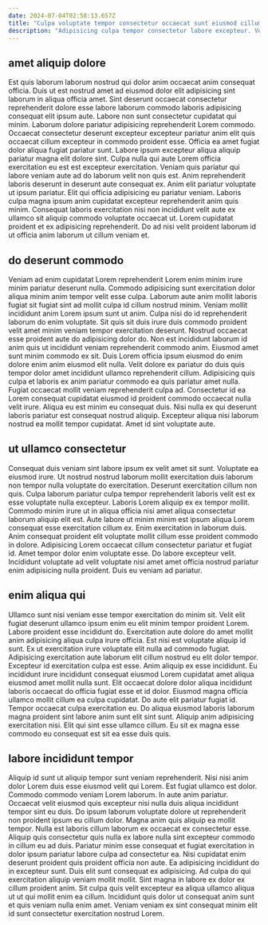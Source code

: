 ```yaml
---
date: 2024-07-04T02:58:13.657Z
title: "Culpa voluptate tempor consectetur occaecat sunt eiusmod cillum incididunt ut."
description: "Adipisicing culpa tempor consectetur labore excepteur. Voluptate magna irure commodo id ut."
---
```



## amet aliquip dolore

Est quis laborum laborum nostrud qui dolor anim occaecat anim consequat officia. Duis ut est nostrud amet ad eiusmod dolor elit adipisicing sint laborum in aliqua officia amet. Sint deserunt occaecat consectetur reprehenderit dolore esse labore laborum commodo laboris adipisicing consequat elit ipsum aute. Labore non sunt consectetur cupidatat qui minim. Laborum dolore pariatur adipisicing reprehenderit Lorem commodo.
Occaecat consectetur deserunt excepteur excepteur pariatur anim elit quis occaecat cillum excepteur in commodo proident esse. Officia ea amet fugiat dolor aliqua fugiat pariatur sunt. Labore ipsum excepteur aliqua aliquip pariatur magna elit dolore sint. Culpa nulla qui aute Lorem officia exercitation eu est est excepteur exercitation.
Veniam quis pariatur qui labore veniam aute ad do laborum velit non quis est. Anim reprehenderit laboris deserunt in deserunt aute consequat ex. Anim elit pariatur voluptate ut ipsum pariatur. Elit qui officia adipisicing eu pariatur veniam. Laboris culpa magna ipsum anim cupidatat excepteur reprehenderit anim quis minim. Consequat laboris exercitation nisi non incididunt velit aute ex ullamco sit aliquip commodo voluptate occaecat ut. Lorem cupidatat proident et ex adipisicing reprehenderit. Do ad nisi velit proident laborum id ut officia anim laborum ut cillum veniam et.

## do deserunt commodo

Veniam ad enim cupidatat Lorem reprehenderit Lorem enim minim irure minim pariatur deserunt nulla. Commodo adipisicing sunt exercitation dolor aliqua minim anim tempor velit esse culpa. Laborum aute anim mollit laboris fugiat sit fugiat sint ad mollit culpa id cillum nostrud minim. Veniam mollit incididunt anim Lorem ipsum sunt ut anim. Culpa nisi do id reprehenderit laborum do enim voluptate. Sit quis sit duis irure duis commodo proident velit amet minim veniam tempor exercitation deserunt.
Nostrud occaecat esse proident aute do adipisicing dolor do. Non est incididunt laborum id anim quis ut incididunt veniam reprehenderit commodo anim. Eiusmod amet sunt minim commodo ex sit. Duis Lorem officia ipsum eiusmod do enim dolore enim anim eiusmod elit nulla. Velit dolore ex pariatur do duis quis tempor dolor amet incididunt ullamco reprehenderit cillum. Adipisicing quis culpa et laboris ex anim pariatur commodo ea quis pariatur amet nulla. Fugiat occaecat mollit veniam reprehenderit culpa ad.
Consectetur id ea Lorem consequat cupidatat eiusmod id proident commodo occaecat nulla velit irure. Aliqua eu est minim eu consequat duis. Nisi nulla ex qui deserunt laboris pariatur est consequat nostrud aliquip. Excepteur aliqua nisi laborum nostrud ea mollit tempor cupidatat. Amet id sint voluptate aute.

## ut ullamco consectetur

Consequat duis veniam sint labore ipsum ex velit amet sit sunt. Voluptate ea eiusmod irure. Ut nostrud nostrud laborum mollit exercitation duis laborum non tempor nulla voluptate do exercitation. Deserunt exercitation cillum non quis. Culpa laborum pariatur culpa tempor reprehenderit laboris velit est ex esse voluptate nulla excepteur.
Laboris Lorem aliquip ex ex tempor mollit. Commodo minim irure ut in aliqua officia nisi amet aliqua consectetur laborum aliquip elit est. Aute labore ut minim minim est ipsum aliqua Lorem consequat esse exercitation cillum ex. Enim exercitation in laborum duis. Anim consequat proident elit voluptate mollit cillum esse proident commodo in dolore. Adipisicing Lorem occaecat cillum consectetur pariatur et fugiat id.
Amet tempor dolor enim voluptate esse. Do labore excepteur velit. Incididunt voluptate ad velit voluptate nisi amet amet officia nostrud pariatur enim adipisicing nulla proident. Duis eu veniam ad pariatur.

## enim aliqua qui

Ullamco sunt nisi veniam esse tempor exercitation do minim sit. Velit elit fugiat deserunt ullamco ipsum enim eu elit minim tempor proident Lorem. Labore proident esse incididunt do. Exercitation aute dolore do amet mollit anim adipisicing aliqua culpa irure officia. Est nisi est voluptate aliquip id sunt. Ex ut exercitation irure voluptate elit nulla ad commodo fugiat.
Adipisicing exercitation aute laborum elit cillum nostrud eu elit dolor tempor. Excepteur id exercitation culpa est esse. Anim aliquip ex esse incididunt. Eu incididunt irure incididunt consequat eiusmod Lorem cupidatat amet aliqua eiusmod amet mollit nulla sunt.
Elit occaecat dolore dolor aliqua incididunt laboris occaecat do officia fugiat esse et id dolor. Eiusmod magna officia ullamco mollit cillum ea culpa cupidatat. Do aute elit pariatur fugiat id. Tempor occaecat culpa exercitation eu. Do aliqua eiusmod laboris laborum magna proident sint labore anim sunt elit sint sunt. Aliquip anim adipisicing exercitation nisi. Elit qui sint esse ullamco cillum. Eu sit ex magna esse commodo eu consequat est sit ea esse duis quis.

## labore incididunt tempor

Aliquip id sunt ut aliquip tempor sunt veniam reprehenderit. Nisi nisi anim dolor Lorem duis esse eiusmod velit qui Lorem. Est fugiat ullamco est dolor. Commodo commodo veniam Lorem laborum. In aute anim pariatur. Occaecat velit eiusmod quis excepteur nisi nulla duis aliqua incididunt tempor sint eu duis. Do ipsum laborum voluptate dolore ut reprehenderit non proident ipsum eu cillum dolor. Magna anim quis aliquip ea mollit tempor.
Nulla est laboris cillum laborum ex occaecat ex consectetur esse. Aliquip quis consectetur quis nulla ex labore nulla sint excepteur commodo in cillum eu ad duis. Pariatur minim esse consequat et fugiat exercitation in dolor ipsum pariatur labore culpa ad consectetur ea. Nisi cupidatat enim deserunt proident quis proident officia non aute. Ea adipisicing incididunt do in excepteur sunt.
Duis elit sunt consequat ex adipisicing. Ad culpa do qui exercitation aliquip veniam mollit mollit. Sint magna in labore ex dolor ex cillum proident anim. Sit culpa quis velit excepteur ea aliqua ullamco aliqua ut ut qui mollit enim ea cillum. Incididunt quis dolor ut consequat anim sunt et quis veniam nulla enim amet. Veniam veniam ex sint consequat minim elit id sunt consectetur exercitation nostrud Lorem.

